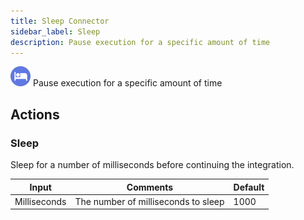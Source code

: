 ```yaml
---
title: Sleep Connector
sidebar_label: Sleep
description: Pause execution for a specific amount of time
---
```


![Sleep](./assets/sleep.png#connector-icon)
Pause execution for a specific amount of time

## Actions

### Sleep

Sleep for a number of milliseconds before continuing the integration.

| Input        | Comments                            | Default |
| ------------ | ----------------------------------- | ------- |
| Milliseconds | The number of milliseconds to sleep | 1000    |
